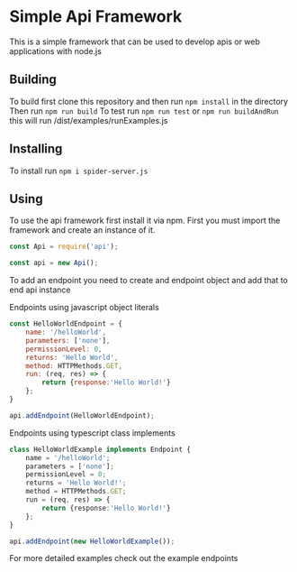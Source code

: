 # Simple Api Framework

This is a simple framework that can be used to develop apis or web applications with node.js

## Building

To build first clone this repository and then run `npm install` in the directory
Then run `npm run build`
To test run `npm run test` or `npm run buildAndRun` this will run /dist/examples/runExamples.js

## Installing

To install run `npm i spider-server.js`

## Using

To use the api framework first install it via npm.
First you must import the framework and create an instance of it.

```javascript
const Api = require('api');

const api = new Api();
```

To add an endpoint you need to create and endpoint object and add that to end api instance

Endpoints using javascript object literals

```javascript
const HelloWorldEndpoint = {
    name: '/helloWorld',
    parameters: ['none'],
    permissionLevel: 0,
    returns: 'Hello World',
    method: HTTPMethods.GET,
    run: (req, res) => {
        return {response:'Hello World!'}
    };
}

api.addEndpoint(HelloWorldEndpoint);
```

Endpoints using typescript class implements

```typescript
class HelloWorldExample implements Endpoint {
    name = '/helloWorld';
    parameters = ['none'];
    permissionLevel = 0;
    returns = 'Hello World!';
    method = HTTPMethods.GET;
    run = (req, res) => {
        return {response:'Hello World!'}
    };
}

api.addEndpoint(new HelloWorldExample());
```

For more detailed examples check out the example endpoints
